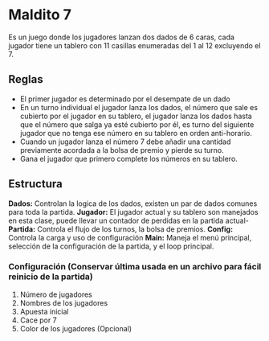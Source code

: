 # Maldito 7

Es un juego donde los jugadores lanzan dos dados de 6 caras, cada jugador tiene un tablero con 11 casillas enumeradas del 1 al 12 excluyendo el 7.

## Reglas
* El primer jugador es determinado por el desempate de un dado
* En un turno individual el jugador lanza los dados, el número que sale es cubierto por el jugador en su tablero, el jugador lanza los dados hasta que el número que salga ya esté cubierto por él, es turno del siguiente jugador que no tenga ese número en su tablero en orden anti-horario.
* Cuando un jugador lanza el número 7 debe añadir una cantidad previamente acordada a la bolsa de premio y pierde su turno.
* Gana el jugador que primero complete los números en su tablero.

## Estructura
**Dados:** Controlan la logica de los dados, existen un par de dados comunes para toda la partida.
**Jugador:** El jugador actual y su tablero son manejados en esta clase, puede llevar un contador de perdidas en la partida actual-
**Partida:** Controla el flujo de los turnos, la bolsa de premios.
**Config:** Controla la carga y uso de configuración
**Main:** Maneja el menú principal, selección de la configuración de la partida, y el loop principal.

### Configuración (Conservar última usada en un archivo para fácil reinicio de la partida)
1. Número de jugadores
1. Nombres de los jugadores
1. Apuesta inicial
1. Cace por 7
1. Color de los jugadores (Opcional)


